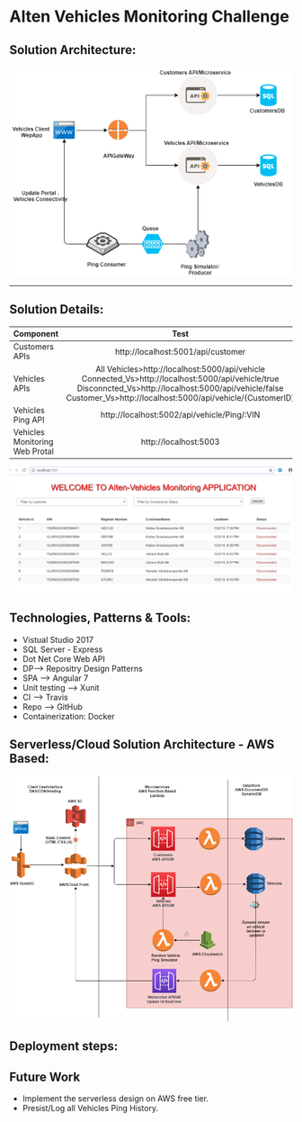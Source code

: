 # Alten Vehicles Monitoring Challenge


## Solution Architecture:

![alt text](https://github.com/HoreyaMostafa/HMostafa_Alten_Vehicles_UseCase/blob/master/Diagrams/SolutionDiagram.png)

------------------------
## Solution Details:

| Component			  | Test						| Dockerized | UnitTesting |Tech
| :--------------|:---------------:					| -----:| -----:|-----:|
| Customers APIs      | http://localhost:5001/api/customer |Y|Y| .Net core WebAPI
| Vehicles APIs     |All Vehicles>http://localhost:5000/api/vehicle	Connected_Vs>http://localhost:5000/api/vehicle/true	Disconncted_Vs>http://localhost:5000/api/vehicle/false	Customer_Vs>http://localhost:5000/api/vehicle/{CustomerID} | Y | X | .Net core WebAPI
| Vehicles Ping API |   http://localhost:5002/api/vehicle/Ping/:VIN	|Y|X | .Net core ConsoleAPP
| Vehicles Monitoring Web Protal | http://localhost:5003|X|X| Angular7

![alt text](https://github.com/HoreyaMostafa/HMostafa_Alten_Vehicles_UseCase/blob/master/Diagrams/Alten_WebApp.png)

## Technologies, Patterns & Tools:

- Vistual Studio 2017
- SQL Server - Express
- Dot Net Core Web API
- DP-->  Repositry Design Patterns
- SPA --> Angular 7
- Unit testing -->  Xunit
- CI --> Travis
- Repo --> GitHub
- Containerization: Docker


## Serverless/Cloud Solution Architecture - AWS Based:

![alt text](https://github.com/HoreyaMostafa/HMostafa_Alten_Vehicles_UseCase/blob/master/Diagrams/Solution_Serverless_AWSCloud_BasedDiagram.png)

## Deployment steps:


## Future Work

- Implement the serverless design on AWS free tier.
- Presist/Log all Vehicles Ping History.